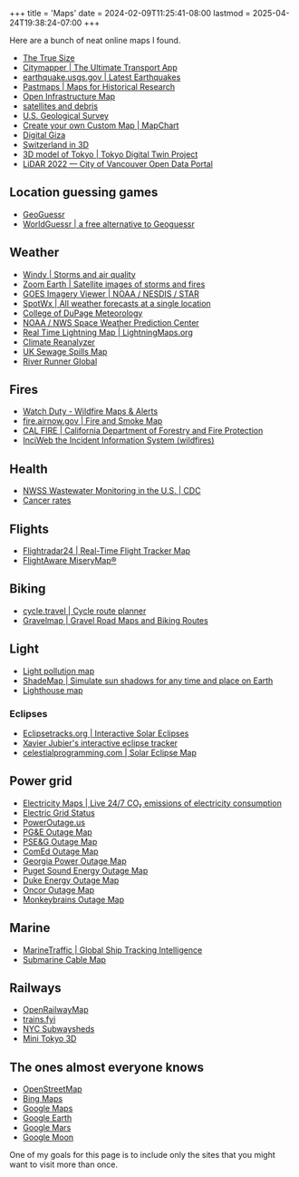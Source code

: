 +++
title = 'Maps'
date = 2024-02-09T11:25:41-08:00
lastmod = 2025-04-24T19:38:24-07:00
+++

Here are a bunch of neat online maps I found.

- [The True Size](https://www.thetruesize.com/)
- [Citymapper | The Ultimate Transport App](https://citymapper.com/)
- [earthquake.usgs.gov | Latest Earthquakes](https://earthquake.usgs.gov/earthquakes/map/)
- [Pastmaps | Maps for Historical Research](https://pastmaps.com/)
- [Open Infrastructure Map](https://openinframap.org/)
- [satellites and debris](http://astria.tacc.utexas.edu/AstriaGraph/)
- [U.S. Geological Survey](https://www.usgs.gov/the-national-map-data-delivery)
- [Create your own Custom Map | MapChart](https://www.mapchart.net/)
- [Digital Giza](http://giza.fas.harvard.edu/giza3d/)
- [Switzerland in 3D](https://www.swisstopo.admin.ch/en/switzerland-in-3d)
- [3D model of Tokyo \| Tokyo Digital Twin Project](https://info.tokyo-digitaltwin.metro.tokyo.lg.jp/3dmodel/)
- [LiDAR 2022 — City of Vancouver Open Data Portal](https://opendata.vancouver.ca/explore/dataset/lidar-2022/map/?location=11,49.24652,-123.10387)

## Location guessing games

- [GeoGuessr](https://www.geoguessr.com/)
- [WorldGuessr | a free alternative to Geoguessr](https://www.worldguessr.com/)

## Weather

- [Windy | Storms and air quality](https://www.windy.com)
- [Zoom Earth | Satellite images of storms and fires](https://zoom.earth/)
- [GOES Imagery Viewer | NOAA / NESDIS / STAR](https://www.star.nesdis.noaa.gov/goes/)
- [SpotWx | All weather forecasts at a single location](https://spotwx.com/)
- [College of DuPage Meteorology](https://weather.cod.edu/)
- [NOAA / NWS Space Weather Prediction Center](https://www.swpc.noaa.gov/)
- [Real Time Lightning Map | LightningMaps.org](https://www.lightningmaps.org)
- [Climate Reanalyzer](https://climatereanalyzer.org/clim/sst_daily/)
- [UK Sewage Spills Map](https://www.sewagemap.co.uk/)
- [River Runner Global](https://river-runner-global.samlearner.com/)

## Fires

- [Watch Duty - Wildfire Maps & Alerts](https://www.watchduty.org/)
- [fire.airnow.gov | Fire and Smoke Map](https://fire.airnow.gov/)
- [CAL FIRE | California Department of Forestry and Fire Protection](https://www.fire.ca.gov/)
- [InciWeb the Incident Information System (wildfires)](https://inciweb.nwcg.gov/)

## Health

- [NWSS Wastewater Monitoring in the U.S. | CDC](https://www.cdc.gov/nwss/)
- [Cancer rates](https://statecancerprofiles.cancer.gov/map/map.withimage.php)

## Flights

- [Flightradar24 | Real-Time Flight Tracker Map](https://www.flightradar24.com)
- [FlightAware MiseryMap®](https://www.flightaware.com/miserymap/)

## Biking

- [cycle.travel | Cycle route planner](https://cycle.travel/map)
- [Gravelmap | Gravel Road Maps and Biking Routes](https://www.gravelmap.com/map)

## Light

- [Light pollution map](https://www.lightpollutionmap.info/)
- [ShadeMap | Simulate sun shadows for any time and place on Earth](https://shademap.app/)
- [Lighthouse map](https://geodienst.github.io/lighthousemap/)

### Eclipses

- [Eclipsetracks.org | Interactive Solar Eclipses](https://eclipsetracks.org/?show=2024-04-08#NoIgtAzAdArAbAFgEwE4CmBqOIA04CMUCEMS+mA7LiBVAAwR3KbZ51RkUJ1xLXsAOCjAT4KVPGHbEx+GDH5R8TOjAgpFogSgEC+bKCjpI6dHbiQI4KlDjEJddgLpA)
- [Xavier Jubier's interactive eclipse tracker](http://xjubier.free.fr/en/site_pages/solar_eclipses/TSE_2024_GoogleMapFull.html)
- [celestialprogramming.com | Solar Eclipse Map](https://celestialprogramming.com/apps/SolarEclipseViewer/viewer.html)

## Power grid

- [Electricity Maps | Live 24/7 CO₂ emissions of electricity consumption](https://app.electricitymaps.com/map)
- [Electric Grid Status](https://www.gridstatus.io/)
- [PowerOutage.us](https://poweroutage.us)
- [PG&E Outage Map](https://pgealerts.alerts.pge.com/outage-tools/outage-map/)
- [PSE&G Outage Map](https://outagecenter.pseg.com/external/default.html)
- [ComEd Outage Map](https://secure.comed.com/FaceBook/Pages/outagemap.aspx?ipid=promo-link-block1)
- [Georgia Power Outage Map](https://outagemap.georgiapower.com/)
- [Puget Sound Energy Outage Map](https://www.pse.com/en/outage/outage-map)
- [Duke Energy Outage Map](https://outagemaps.duke-energy.com/)
- [Oncor Outage Map](https://stormcenter.oncor.com/)
- [Monkeybrains Outage Map](https://www.monkeybrains.net/map/)

## Marine

- [MarineTraffic | Global Ship Tracking Intelligence](https://www.marinetraffic.com/en/ais/home)
- [Submarine Cable Map](https://www.submarinecablemap.com/)

## Railways

- [OpenRailwayMap](https://www.openrailwaymap.org/)
- [trains.fyi](https://trains.fyi/)
- [NYC Subwaysheds](https://subwaysheds.com)
- [Mini Tokyo 3D](https://minitokyo3d.com/)

## The ones almost everyone knows

- [OpenStreetMap](https://www.openstreetmap.org)
- [Bing Maps](https://www.bing.com/maps)
- [Google Maps](https://www.google.com/maps)
- [Google Earth](https://earth.google.com/web)
- [Google Mars](https://www.google.com/mars/)
- [Google Moon](https://www.google.com/moon/)

One of my goals for this page is to include only the sites that you might want to visit more than once.
